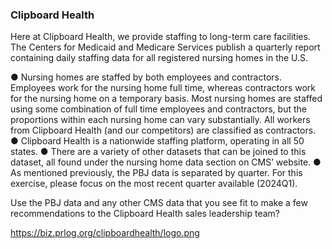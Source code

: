 ### Clipboard Health 

<p>
Here at Clipboard Health, we provide staffing to long-term care facilities. The Centers for Medicaid and Medicare Services publish a quarterly report containing daily staffing data for all registered nursing homes in the U.S. 
</p>
●	Nursing homes are staffed by both employees and contractors. Employees work for the nursing home full time, whereas contractors work for the nursing home on a temporary basis. Most nursing homes are staffed using some combination of full time employees and contractors, but the proportions within each nursing home can vary substantially. All workers from Clipboard Health (and our competitors) are classified as contractors.
●	Clipboard Health is a nationwide staffing platform, operating in all 50 states.
●	There are a variety of other datasets that can be joined to this dataset, all found under the nursing home data section on CMS’ website. 
●	As mentioned previously, the PBJ data is separated by quarter. For this exercise, please focus on the most recent quarter available (2024Q1).


<p>

Use the PBJ data and any other CMS data that you see fit to make a few recommendations to the Clipboard Health sales leadership team? 
</p>

https://biz.prlog.org/clipboardhealth/logo.png
